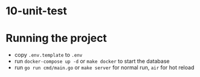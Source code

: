 # 10-unit-test

# Running the project
- copy `.env.template` to `.env`
- run `docker-compose up -d` or `make docker` to start the database
- run `go run cmd/main.go` or `make server` for normal run, `air` for hot reload
